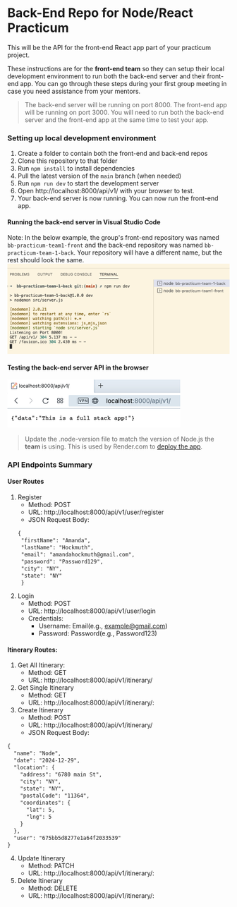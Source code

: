# Back-End Repo for Node/React Practicum

This will be the API for the front-end React app part of your practicum project.

These instructions are for the **front-end team** so they can setup their local development environment to run 
both the back-end server and their front-end app. You can go through these steps during your first group meeting 
in case you need assistance from your mentors.

>The back-end server will be running on port 8000. The front-end app will be running on port 3000. You will need to run both the back-end server and the front-end app at the same time to test your app.

### Setting up local development environment

1. Create a folder to contain both the front-end and back-end repos 
2. Clone this repository to that folder
3. Run `npm install` to install dependencies
4. Pull the latest version of the `main` branch (when needed)
5. Run `npm run dev` to start the development server
6. Open http://localhost:8000/api/v1/ with your browser to test.
7. Your back-end server is now running. You can now run the front-end app.

#### Running the back-end server in Visual Studio Code

Note: In the below example, the group's front-end repository was named `bb-practicum-team1-front` and the back-end repository was named `bb-practicum-team-1-back`. Your repository will have a different name, but the rest should look the same.
![vsc running](images/back-end-running-vsc.png)

#### Testing the back-end server API in the browser

![browser server](images/back-end-running-browser.png)

>Update the .node-version file to match the version of Node.js the **team** is using. This is used by Render.com to [deploy the app](https://render.com/docs/node-version).

### API Endpoints Summary

#### User Routes
1. Register
   * Method: POST
   * URL: http://localhost:8000/api/v1/user/register
   * JSON Request Body:
   ```
   {
    "firstName": "Amanda",
    "lastName": "Hockmuth",
    "email": "amandahockmuth@gmail.com",
    "password": "Password129",
    "city": "NY",
    "state": "NY"
    }
   ```
2. Login
   * Method: POST
   * URL: http://localhost:8000/api/v1/user/login
   * Credentials:
     * Username: Email(e.g., example@gmail.com)
     * Password: Password(e.g., Password123)

#### Itinerary Routes:
1. Get All Itinerary:
   * Method: GET
   * URL: http://localhost:8000/api/v1/itinerary/
2. Get Single Itinerary
   * Method: GET
   * URL: http://localhost:8000/api/v1/itinerary/:<id>
3. Create Itinerary
   * Method: POST
   * URL: http://localhost:8000/api/v1/itinerary/
   * JSON Request Body:
```
{
  "name": "Node",
  "date": "2024-12-29",
  "location": {
    "address": "6780 main St",
    "city": "NY",
    "state": "NY",
    "postalCode": "11364",
    "coordinates": {
      "lat": 5,
      "lng": 5
    }
  },
  "user": "675bb5d8277e1a64f2033539"
}

```
4. Update Itinerary
   * Method: PATCH
   * URL: http://localhost:8000/api/v1/itinerary/:<id>
6. Delete Itinerary
   * Method: DELETE
   * URL: http://localhost:8000/api/v1/itinerary/:<id>

